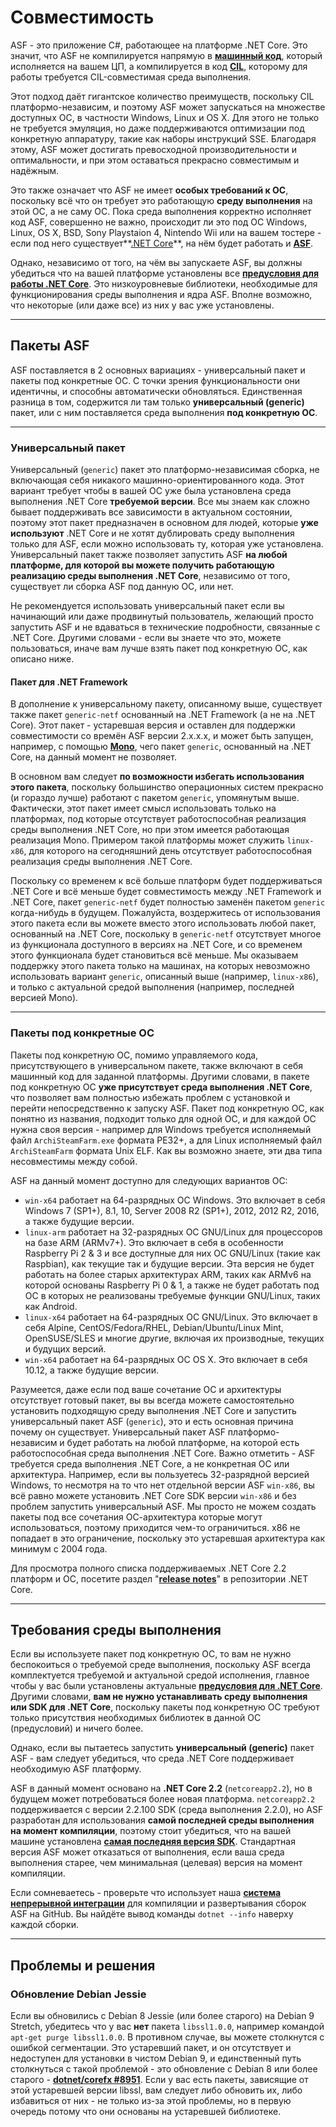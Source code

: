 # Совместимость

ASF - это приложение C#, работающее на платформе .NET Core. Это значит, что ASF не компилируется напрямую в **[машинный код](https://ru.wikipedia.org/wiki/%D0%9C%D0%B0%D1%88%D0%B8%D0%BD%D0%BD%D1%8B%D0%B9_%D0%BA%D0%BE%D0%B4)**, который исполняется на вашем ЦП, а компилируется в код **[CIL](https://ru.wikipedia.org/wiki/Common_Intermediate_Language)**, которому для работы требуется CIL-совместимая среда выполнения.

Этот подход даёт гигантское количество преимуществ, поскольку CIL платформо-независим, и поэтому ASF может запускаться на множестве доступных ОС, в частности Windows, Linux и OS X. Для этого не только не требуется эмуляция, но даже поддерживаются оптимизации под конкретную аппаратуру, такие как наборы инструкций SSE. Благодаря этому, ASF может достигать превосходной производительности и оптимальности, и при этом оставаться прекрасно совместимым и надёжным.

Это также означает что ASF не имеет **особых требований к ОС**, поскольку всё что он требует это работающую **среду выполнения** на этой ОС, а не саму ОС. Пока среда выполнения корректно исполняет код ASF, совершенно не важно, происходит ли это под ОС Windows, Linux, OS X, BSD, Sony Playstaion 4, Nintendo Wii или на вашем тостере - если под него существует**[.NET Core](https://github.com/dotnet/core-setup#daily-builds)**, на нём будет работать и **[ASF](https://github.com/JustArchiNET/ArchiSteamFarm/releases/latest)**.

Однако, независимо от того, на чём вы запускаете ASF, вы должны убедиться что на вашей платформе установлены все **[предусловия для работы .NET Core](https://github.com/dotnet/core/blob/master/Documentation/prereqs.md)**. Это низкоуровневые библиотеки, необходимые для функционирования среды выполнения и ядра ASF. Вполне возможно, что некоторые (или даже все) из них у вас уже установлены.

* * *

## Пакеты ASF

ASF поставляется в 2 основных вариациях - универсальный пакет и пакеты под конкретные ОС. С точки зрения функциональности они идентичны, и способны автоматически обновляться. Единственная разница в том, содержится ли там только **универсальный (generic)** пакет, или с ним поставляется среда выполнения **под конкретную ОС**.

* * *

### Универсальный пакет

Универсальный (`generic`) пакет это платформо-независимая сборка, не включающая себя никакого машинно-ориентированного кода. Этот вариант требует чтобы в вашей ОС уже была установлена среда выполнения .NET Core **требуемой версии**. Все мы знаем как сложно бывает поддерживать все зависимости в актуальном состоянии, поэтому этот пакет предназначен в основном для людей, которые **уже используют** .NET Core и не хотят дублировать среду выполнения только для ASF, если можно использовать ту, которая уже установлена. Универсальный пакет также позволяет запустить ASF **на любой платформе, для которой вы можете получить работающую реализацию среды выполнения .NET Core**, независимо от того, существует ли сборка ASF под данную ОС, или нет.

Не рекомендуется использовать универсальный пакет если вы начинающий или даже продвинутый пользователь, желающий просто запустить ASF и не вдаваться в технические подробности, связанные с .NET Core. Другими словами - если вы знаете что это, можете пользоваться, иначе вам лучше взять пакет под конкретную ОС, как описано ниже.

#### Пакет для .NET Framework

В дополнение к универсальному пакету, описанному выше, существует также пакет `generic-netf` основанный на .NET Framework (а не на .NET Core). Этот пакет - устаревшая версия и оставлен для поддержки совместимости со времён ASF версии 2.x.x.x, и может быть запущен, например, с помощью **[Mono](https://www.mono-project.com)**, чего пакет `generic`, основанный на .NET Core, на данный момент не позволяет.

В основном вам следует **по возможности избегать использования этого пакета**, поскольку большинство операционных систем прекрасно (и гораздо лучше) работают с пакетом `generic`, упомянутым выше. Фактически, этот пакет имеет смысл использовать только на платформах, под которые отсутствует работоспособная реализация среды выполнения .NET Core, но при этом имеется работающая реализация Mono. Примером такой платформы может служить `linux-x86`, для которого на сегодняшний день отсутствует работоспособная реализация среды выполнения .NET Core.

Поскольку со временем к всё больше платформ будет поддерживаться .NET Core и всё меньше будет совместимость между .NET Framework и .NET Core, пакет `generic-netf` будет полностью заменён пакетом `generic` когда-нибудь в будущем. Пожалуйста, воздержитесь от использования этого пакета если вы можете вместо этого использовать любой пакет, основанный на .NET Core, поскольку в `generic-netf` отсутствует многое из функционала доступного в версиях на .NET Core, и со временем этого функционала будет становиться всё меньше. Мы оказываем поддержку этого пакета только на машинах, на которых невозможно использовать вариант `generic`, описанный выше (например, `linux-x86`), и только с актуальной средой выполнения (например, последней версией Mono).

* * *

### Пакеты под конкретные ОС

Пакеты под конкретную ОС, помимо управляемого кода, присутствующего в универсальном пакете, также включают в себя машинный код для заданной платформы. Другими словами, в пакете под конкретную ОС **уже присутствует среда выполнения .NET Core**, что позволяет вам полностью избежать проблем с установкой и перейти непосредственно к запуску ASF. Пакет под конкретную ОС, как понятно из названия, подходит только для одной ОС, и для каждой ОС нужна своя версия - например для Windows требуется исполняемый файл `ArchiSteamFarm.exe` формата PE32+, а для Linux исполняемый файл `ArchiSteamFarm` формата Unix ELF. Как вы возможно знаете, эти два типа несовместимы между собой.

ASF на данный момент доступно для следующих вариантов ОС:

- `win-x64` работает на 64-разрядных ОС Windows. Это включает в себя Windows 7 (SP1+), 8.1, 10, Server 2008 R2 (SP1+), 2012, 2012 R2, 2016, а также будущие версии.
- `linux-arm` работает на 32-разрядных ОС GNU/Linux для процессоров на базе ARM (ARMv7+). Это включает в себя в особенности Raspberry Pi 2 & 3 и все доступные для них ОС GNU/Linux (такие как Raspbian), как текущие так и будущие версии. Эта версия не будет работать на более старых архитектурах ARM, таких как ARMv6 на которой основаны Raspberry Pi 0 & 1, а также не будет работать под ОС в которых не реализованы требуемые функции GNU/Linux, таких как Android.
- `linux-x64` работает на 64-разрядных ОС GNU/Linux. Это включает в себя Alpine, CentOS/Fedora/RHEL, Debian/Ubuntu/Linux Mint, OpenSUSE/SLES и многие другие, включая их производные, текущих и будущих версий.
- `win-x64` работает на 64-разрядных ОС OS X. Это включает в себя 10.12, а также будущие версии.

Разумеется, даже если под ваше сочетание ОС и архитектуры отсутствует готовый пакет, вы вы всегда можете самостоятельно установить подходящую среду выполнения .NET Core и запустить универсальный пакет ASF (`generic`), это и есть основная причина почему он существует. Универсальный пакет ASF платформо-независим и будет работать на любой платформе, на которой есть работоспособная среда выполнения .NET Core. Важно отметить - ASF требуется среда выполнения .NET Core, а не конкретная ОС или архитектура. Например, если вы пользуетесь 32-разрядной версией Windows, то несмотря на то что нет отдельной версии ASF `win-x86`, вы всё равно можете установить .NET Core SDK версии `win-x86` и без проблем запустить универсальный ASF. Мы просто не можем создать пакеты под все сочетания ОС-архитектура которые могут использоваться, поэтому приходится чем-то ограничиться. x86 не попадает в это ограничение, поскольку это устаревшая архитектура как минимум с 2004 года.

Для просмотра полного списка поддерживаемых .NET Core 2.2 платформ и ОС, посетите раздел "**[release notes](https://github.com/dotnet/core/blob/master/release-notes/2.2/2.2-supported-os.md)**" в репозитории .NET Core.

* * *

## Требования среды выполнения

Если вы используете пакет под конкретную ОС, то вам не нужно беспокоиться о требуемой среде выполнения, поскольку ASF всегда комплектуется требуемой и актуальной средой исполнения, главное чтобы у вас были установлены актуальные **[предусловия для .NET Core](https://github.com/dotnet/core/blob/master/Documentation/prereqs.md)**. Другими словами, **вам не нужно устанавливать среду выполнения или SDK для .NET Core**, поскольку пакеты под конкретную ОС требуют только присутствия необходимых библиотек в данной ОС (предусловий) и ничего более.

Однако, если вы пытаетесь запустить **универсальный (generic)** пакет ASF - вам следует убедиться, что среда .NET Core поддерживает необходимую ASF платформу.

ASF в данный момент основано на **.NET Core 2.2** (`netcoreapp2.2`), но в будущем может потребоваться более новая платформа. `netcoreapp2.2` поддерживается с версии 2.2.100 SDK (среда выполнения 2.2.0), но ASF разработан для использования **самой последней среды выполнения на момент компиляции**, поэтому стоит убедиться, что на вашей машине установлена **[самая последняя версия SDK](https://www.microsoft.com/net/download)**. Стандартная версия ASF может отказаться от выполнения, если ваша среда выполнения старее, чем минимальная (целевая) версия на момент компиляции.

Если сомневаетесь - проверьте что использует наша **[система непрерывной интеграции](https://ci.appveyor.com/project/JustArchi/ArchiSteamFarm)** для компиляции и развертывания сборок ASF на GitHub. Вы найдёте вывод команды `dotnet --info` наверху каждой сборки.

* * *

## Проблемы и решения

### Обновление Debian Jessie

Если вы обновились с Debian 8 Jessie (или более старого) на Debian 9 Stretch, убедитесь что у вас **нет** пакета `libssl1.0.0`, например командой `apt-get purge libssl1.0.0`. В противном случае, вы можете столкнутся с ошибкой сегментации. Это устаревший пакет, и он отсутствует и недоступен для установки в чистом Debian 9, и единственный путь столкнуться с такой проблемой - это обновление с Debian 8 или более старого - **[dotnet/corefx #8951](https://github.com/dotnet/corefx/issues/8951#issuecomment-314455190)**. Если у вас есть пакеты, зависящие от этой устаревшей версии libssl, вам следует либо обновить их, либо избавиться от них - не только из-за этой проблемы, но в первую очередь потому что они основаны на устаревшей библиотеке.